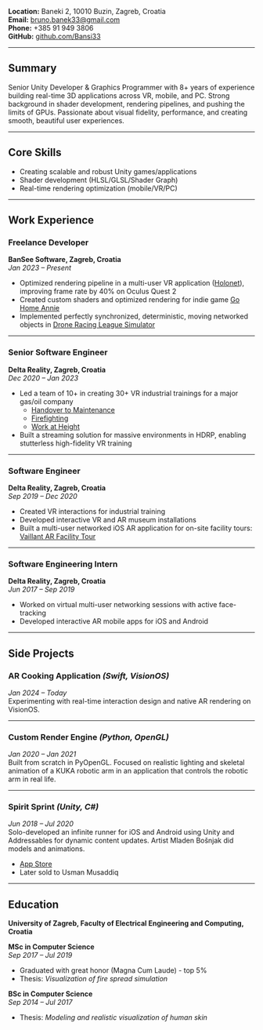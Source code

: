 **Location:** Baneki 2, 10010 Buzin, Zagreb, Croatia  
**Email:** [bruno.banek33@gmail.com](mailto:bruno.banek33@gmail.com)  
**Phone:** +385 91 949 3806  
**GitHub:** [github.com/Bansi33](https://github.com/Bansi33)

---

## Summary

Senior Unity Developer & Graphics Programmer with 8+ years of experience building real-time 3D applications across VR, mobile, and PC. Strong background in shader development, rendering pipelines, and pushing the limits of GPUs. Passionate about visual fidelity, performance, and creating smooth, beautiful user experiences.

---

## Core Skills

- Creating scalable and robust Unity games/applications  
- Shader development (HLSL/GLSL/Shader Graph)  
- Real-time rendering optimization (mobile/VR/PC)  

---

## Work Experience

### **Freelance Developer**  
**BanSee Software, Zagreb, Croatia**  
*Jan 2023 – Present*

- Optimized rendering pipeline in a multi-user VR application ([Holonet](https://www.linkedin.com/company/holonetworld)), improving frame rate by 40% on Oculus Quest 2  
- Created custom shaders and optimized rendering for indie game [Go Home Annie](https://store.steampowered.com/app/1939100/Go_Home_Annie/)  
- Implemented perfectly synchronized, deterministic, moving networked objects in [Drone Racing League Simulator](https://store.steampowered.com/app/641780/The_Drone_Racing_League_Simulator/)

---

### **Senior Software Engineer**  
**Delta Reality, Zagreb, Croatia**  
*Dec 2020 – Jan 2023*

- Led a team of 10+ in creating 30+ VR industrial trainings for a major gas/oil company  
  - [Handover to Maintenance](https://deltareality.com/project/linde-virtual-academy-handover-to-maintenance/)  
  - [Firefighting](https://deltareality.com/project/linde-virtual-academy-vr-firefighting/)  
  - [Work at Height](https://deltareality.com/project/vr-work-at-height-training/)  
- Built a streaming solution for massive environments in HDRP, enabling stutterless high-fidelity VR training

---

### **Software Engineer**  
**Delta Reality, Zagreb, Croatia**  
*Sep 2019 – Dec 2020*

- Created VR interactions for industrial training  
- Developed interactive VR and AR museum installations  
- Built a multi-user networked iOS AR application for on-site facility tours: [Vaillant AR Facility Tour](https://deltareality.com/project/vaillant-ar-facility-tour/)

---

### **Software Engineering Intern**  
**Delta Reality, Zagreb, Croatia**  
*Jun 2017 – Sep 2019*

- Worked on virtual multi-user networking sessions with active face-tracking  
- Developed interactive AR mobile apps for iOS and Android  

---

## Side Projects

### **AR Cooking Application** *(Swift, VisionOS)*  
*Jan 2024 – Today*  
Experimenting with real-time interaction design and native AR rendering on VisionOS.

---

### **Custom Render Engine** *(Python, OpenGL)*  
*Jan 2020 – Jan 2021*  
Built from scratch in PyOpenGL. Focused on realistic lighting and skeletal animation of a KUKA robotic arm in an application that controls the robotic arm in real life.

---

### **Spirit Sprint** *(Unity, C#)*  
*Jun 2018 – Jul 2020*  
Solo-developed an infinite runner for iOS and Android using Unity and Addressables for dynamic content updates. Artist Mladen Bošnjak did models and animations.  
- [App Store](https://apps.apple.com/us/app/spirit-sprint/id1598571702)  
- Later sold to Usman Musaddiq

---

## Education

**University of Zagreb, Faculty of Electrical Engineering and Computing, Croatia**

**MSc in Computer Science**  
*Sep 2017 – Jul 2019*  
- Graduated with great honor (Magna Cum Laude) - top 5%  
- Thesis: *Visualization of fire spread simulation*

**BSc in Computer Science**  
*Sep 2014 – Jul 2017*  
- Thesis: *Modeling and realistic visualization of human skin*
